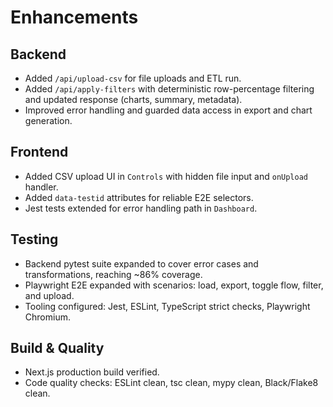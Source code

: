 # Enhancements

## Backend
- Added `/api/upload-csv` for file uploads and ETL run.
- Added `/api/apply-filters` with deterministic row-percentage filtering and updated response (charts, summary, metadata).
- Improved error handling and guarded data access in export and chart generation.

## Frontend
- Added CSV upload UI in `Controls` with hidden file input and `onUpload` handler.
- Added `data-testid` attributes for reliable E2E selectors.
- Jest tests extended for error handling path in `Dashboard`.

## Testing
- Backend pytest suite expanded to cover error cases and transformations, reaching ~86% coverage.
- Playwright E2E expanded with scenarios: load, export, toggle flow, filter, and upload.
- Tooling configured: Jest, ESLint, TypeScript strict checks, Playwright Chromium.

## Build & Quality
- Next.js production build verified.
- Code quality checks: ESLint clean, tsc clean, mypy clean, Black/Flake8 clean.
